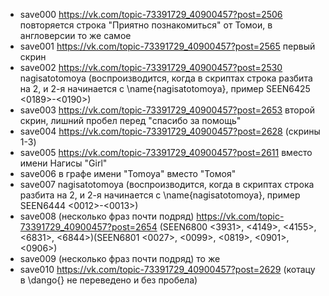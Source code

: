 - save000 https://vk.com/topic-73391729_40900457?post=2506 повторяется строка "Приятно познакомиться" от Томои, в англоверсии то же самое
- save001 https://vk.com/topic-73391729_40900457?post=2565 первый скрин
- save002 https://vk.com/topic-73391729_40900457?post=2530 nagisatotomoya (воспроизводится, когда в скриптах строка разбита на 2, и 2-я начинается с \name{nagisatotomoya}, пример SEEN6425 <0189>-<0190>)
- save003 https://vk.com/topic-73391729_40900457?post=2653 второй скрин, лишний пробел перед "спасибо за помощь"
- save004 https://vk.com/topic-73391729_40900457?post=2628 (скрины 1-3)
- save005 https://vk.com/topic-73391729_40900457?post=2611 вместо имени Нагисы "Girl"
- save006 в графе имени "Tomoya" вместо "Томоя"
- save007 nagisatotomoya (воспроизводится, когда в скриптах строка разбита на 2, и 2-я начинается с \name{nagisatotomoya}, пример SEEN6444 <0012>-<0013>)
- save008 (несколько фраз почти подряд) https://vk.com/topic-73391729_40900457?post=2654 (SEEN6800 <3931>, <4149>, <4155>, <6831>, <6844>)(SEEN6801 <0027>, <0099>, <0819>, <0901>, <0906>)
- save009 (несколько фраз почти подряд) то же
- save010 https://vk.com/topic-73391729_40900457?post=2629 (котацу в \dango{} не переведено и без пробела)
